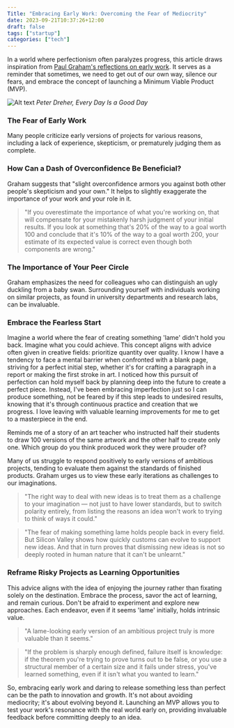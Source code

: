 ```yaml
---
Title: "Embracing Early Work: Overcoming the Fear of Mediocrity"
date: 2023-09-21T10:37:26+12:00
draft: false
tags: ["startup"]
categories: ["tech"]
---
```

	
In a world where perfectionism often paralyzes progress, this article draws inspiration from [Paul Graham's reflections on early work](http://paulgraham.com/early.html). It serves as a reminder that sometimes, we need to get out of our own way, silence our fears, and embrace the concept of launching a Minimum Viable Product (MVP).

<!--more-->

![Alt text](/posts/image-2.png)
*Peter Dreher, Every Day Is a Good Day*



### The Fear of Early Work

Many people criticize early versions of projects for various reasons, including a lack of experience, skepticism, or prematurely judging them as complete. 


### How Can a Dash of Overconfidence Be Beneficial?


Graham suggests that "slight overconfidence armors you against both other people's skepticism and your own." It helps to slightly exaggerate the importance of your work and your role in it.

> "If you overestimate the importance of what you're working on, that will compensate for your mistakenly harsh judgment of your initial results. If you look at something that's 20% of the way to a goal worth 100 and conclude that it's 10% of the way to a goal worth 200, your estimate of its expected value is correct even though both components are wrong."

### The Importance of Your Peer Circle

Graham emphasizes the need for colleagues who can distinguish an ugly duckling from a baby swan. Surrounding yourself with individuals working on similar projects, as found in university departments and research labs, can be invaluable.


### Embrace the Fearless Start

Imagine a world where the fear of creating something 'lame' didn't hold you back. Imagine what you could achieve. This concept aligns with advice often given in creative fields: prioritize quantity over quality. I know I have a tendency to face a mental barrier when confronted with a blank page, striving for a perfect initial step, whether it's for crafting a paragraph in a report or making the first stroke in art. I noticed how this pursuit of perfection can hold myself back by planning deep into the future to create a perfect piece. Instead, I've been embracing imperfection just so I can produce something, not be feared by if this step leads to undesired results, knowing that it's through continuous practice and creation that we progress. I love leaving with valuable learning improvements for me to get to a masterpiece in the end. 

Reminds me of a story of an art teacher who instructed half their students to draw 100 versions of the same artwork and the other half to create only one. Which group do you think produced work they were prouder of?

Many of us struggle to respond positively to early versions of ambitious projects, tending to evaluate them against the standards of finished products. Graham urges us to view these early iterations as challenges to our imaginations.

> "The right way to deal with new ideas is to treat them as a challenge to your imagination — not just to have lower standards, but to switch polarity entirely, from listing the reasons an idea won't work to trying to think of ways it could."

> "The fear of making something lame holds people back in every field. But Silicon Valley shows how quickly customs can evolve to support new ideas. And that in turn proves that dismissing new ideas is not so deeply rooted in human nature that it can't be unlearnt."

### Reframe Risky Projects as Learning Opportunities

This advice aligns with the idea of enjoying the journey rather than fixating solely on the destination. Embrace the process, savor the act of learning, and remain curious. Don't be afraid to experiment and explore new approaches. Each endeavor, even if it seems 'lame' initially, holds intrinsic value. 

> "A lame-looking early version of an ambitious project truly is more valuable than it seems."

> "If the problem is sharply enough defined, failure itself is knowledge: if the theorem you're trying to prove turns out to be false, or you use a structural member of a certain size and it fails under stress, you've learned something, even if it isn't what you wanted to learn."

So, embracing early work and daring to release something less than perfect can be the path to innovation and growth. It's not about avoiding mediocrity; it's about evolving beyond it. Launching an MVP allows you to test your work's resonance with the real world early on, providing invaluable feedback before committing deeply to an idea.